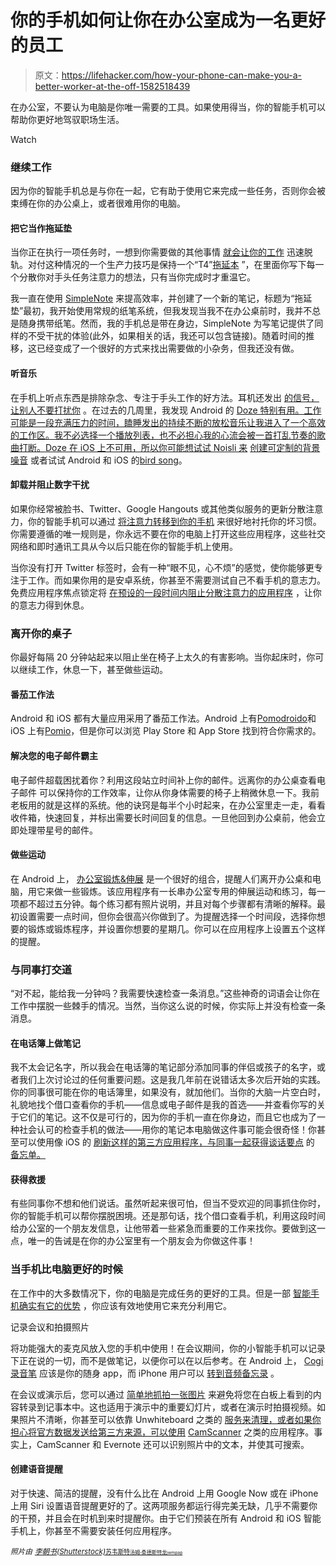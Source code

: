 # 你的手机如何让你在办公室成为一名更好的员工

> 原文：<https://lifehacker.com/how-your-phone-can-make-you-a-better-worker-at-the-off-1582518439>

在办公室，不要认为电脑是你唯一需要的工具。如果使用得当，你的智能手机可以帮助你更好地驾驭职场生活。

Watch

### 继续工作

因为你的智能手机总是与你在一起，它有助于使用它来完成一些任务，否则你会被束缚在你的办公桌上，或者很难用你的电脑。

#### 把它当作拖延垫

当你正在执行一项任务时，一想到你需要做的其他事情 [就会让你的工作](http://lifehacker.com/research-shows-how-much-a-three-second-distraction-can-5974976) 迅速脱轨。对付这种情况的一个生产力技巧是保持一个“T4”[拖延本](https://lifehacker.com/stay-focused-on-the-current-task-with-a-procrastinatio-1465461884) ”，在里面你写下每一个分散你对手头任务注意力的想法，只有当你完成时才重温它。

我一直在使用 [SimpleNote](http://lifehacker.com/simplenote-comes-to-android-offers-fast-syncing-text-1282908227) 来提高效率，并创建了一个新的笔记，标题为“拖延垫”最初，我开始使用常规的纸笔系统，但我发现当我不在办公桌前时，我并不总是随身携带纸笔。然而，我的手机总是带在身边，SimpleNote 为写笔记提供了同样的不受干扰的体验(此外，如果相关的话，我还可以包含链接)。随着时间的推移，这已经变成了一个很好的方式来找出需要做的小杂务，但我还没有做。

#### 听音乐

在手机上听点东西是排除杂念、专注于手头工作的好方法。耳机还发出 [的信号，让别人不要打扰你](http://lifehacker.com/how-can-i-steer-clear-of-distractions-and-focus-while-i-5894460) 。在过去的几周里，我发现 Android 的 [Doze 特别有用。工作可能是一段充满压力的时间，瞌睡发出的持续不断的放松音乐让我进入了一个高效的工作区。我不必选择一个播放列表，也不必担心我的心流会被一首打乱节奏的歌曲打断。Doze 在 iOS 上不可用，所以你可能想试试 Noisli 来](https://play.google.com/store/apps/details?id=com.ivy.doze) [创建可定制的背景噪音](http://lifehacker.com/noisli-for-iphone-creates-customizable-background-noise-1574067379) 或者试试 Android 和 iOS 的[bird song](http://lifehacker.com/birdsong-fm-helps-you-work-or-relax-to-the-sounds-of-1204006817)。

#### 卸载并阻止数字干扰

如果你经常被脸书、Twitter、Google Hangouts 或其他类似服务的更新分散注意力，你的智能手机可以通过 [将注意力转移到你的手机](https://lifehacker.com/offload-distractions-to-your-ipad-or-other-device-to-5602596) 来很好地衬托你的坏习惯。你需要遵循的唯一规则是，你永远不要在你的电脑上打开这些应用程序，这些社交网络和即时通讯工具从今以后只能在你的智能手机上使用。

当你没有打开 Twitter 标签时，会有一种“眼不见，心不烦”的感觉，使你能够更专注于工作。而如果你用的是安卓系统，你甚至不需要测试自己不看手机的意志力。免费应用程序焦点锁定将 [在预设的一段时间内阻止分散注意力的应用程序](http://lifehacker.com/focus-lock-blocks-distracting-android-apps-so-you-can-w-1561694681) ，让你的意志力得到休息。

### 离开你的桌子

你最好每隔 20 分钟站起来以阻止坐在椅子上太久的有害影响。当你起床时，你可以继续工作，休息一下，甚至做些运动。

#### 番茄工作法

Android 和 iOS 都有大量应用采用了番茄工作法。Android 上有[Pomodroido](http://lifehacker.com/pomodroido-is-an-elegant-pomodoro-timer-for-your-androi-5876385)和 iOS 上有[Pomio](http://lifehacker.com/pomio-turns-your-iphone-or-ipad-into-the-ultimate-pomod-5919162)，但是你可以浏览 Play Store 和 App Store 找到符合你需求的。

#### 解决您的电子邮件霸主

电子邮件超载困扰着你？利用这段站立时间补上你的邮件。远离你的办公桌查看电子邮件 可以保持你的工作效率，让你从你身体需要的椅子上稍微休息一下。我前老板用的就是这样的系统。他的诀窍是每半个小时起来，在办公室里走一走，看看收件箱，快速回复，并标出需要长时间回复的信息。一旦他回到办公桌前，他会立即处理带星号的邮件。

#### 做些运动

在 Android 上， [办公室锻炼&伸展](https://play.google.com/store/apps/details?id=com.fitnessreloaded.office_exercise_and_stretch_pro) 是一个很好的组合，提醒人们离开办公桌和电脑，用它来做一些锻炼。该应用程序有一长串办公室专用的伸展运动和练习，每一项都不超过五分钟。每个练习都有照片说明，并且对每个步骤都有清晰的解释。最初设置需要一点时间，但你会很高兴你做到了。为提醒选择一个时间段，选择你想要的锻炼或锻炼程序，并设置你想要的星期几。你可以在应用程序上设置五个这样的提醒。

### 与同事打交道

“对不起，能给我一分钟吗？我需要快速检查一条消息。”这些神奇的词语会让你在工作中摆脱一些棘手的情况。当然，当你这么说的时候，你实际上并没有检查一条消息。

#### 在电话簿上做笔记

我不太会记名字，所以我会在电话簿的笔记部分添加同事的伴侣或孩子的名字，或者我们上次讨论过的任何重要问题。这是我几年前在说错话太多次后开始的实践。你的同事很可能在你的电话簿里，如果没有，就加他们。当你的大脑一片空白时，礼貌地找个借口查看你的手机——信息或电子邮件是我的首选——并查看你写的关于它们的笔记。这不仅是可行的，因为你的手机一直在你身边，而且它也成为了一种社会认可的检查手机的做法——用你的笔记本电脑做这件事可能会很奇怪！你甚至可以使用像 iOS 的 [刷新这样的第三方应用程序，与同事一起获得谈话要点](http://www.refresh.io/) 的 [备忘单。](http://lifehacker.com/refresh-provides-creepy-dossiers-on-people-to-avoid-awk-747081121)

#### 获得救援

有些同事你不想和他们说话。虽然听起来很可怕，但当不受欢迎的同事抓住你时，你的智能手机可以帮你摆脱困境。还是那句话，找个借口查看手机，利用这段时间给办公室的一个朋友发信息，让他带着一些紧急而重要的工作来找你。要做到这一点，唯一的告诫是在你的办公室里有一个朋友会为你做这件事！

### 当手机比电脑更好的时候

在工作中的大多数情况下，你的电脑是完成任务的更好的工具。但是一部 [智能手机确实有它的优势](https://lifehacker.com/your-smartphone-is-a-better-pc-than-your-pc-ever-was-or-5681573) ，你应该有效地使用它来充分利用它。

记录会议和拍摄照片

将功能强大的麦克风放入您的手机中使用！在会议期间，你的小智能手机可以记录下正在说的一切，而不是做笔记，以便你可以在以后参考。在 Android 上， [Cogi 录音笔](https://lifehacker.com/cogi-annotates-voice-notes-with-smart-highlights-tags-1493979342) 应该是你的随身 app，而 iPhone 用户可以 [转到音频备忘录](http://lifehacker.com/the-best-voice-recording-app-for-iphone-5879232) 。

在会议或演示后，您可以通过 [简单地抓拍一张图片](https://lifehacker.com/avoid-taking-notes-in-a-meeting-by-simply-snapping-a-pi-5934352) 来避免将您在白板上看到的内容转录到记事本中。这也适用于演示中的重要幻灯片，或者在演示时拍摄视频。如果照片不清晰，你甚至可以依靠 Unwhiteboard 之类的 [服务来清理，或者如果你担心将官方数据发送给第三方来源，可以使用](http://lifehacker.com/unwhiteboard-cleans-whiteboard-photos-with-an-email-1576169662) [CamScanner](https://play.google.com/store/apps/details?id=com.intsig.camscanner) 之类的应用程序。事实上，CamScanner 和 Evernote 还可以识别照片中的文本，并使其可搜索。

#### 创建语音提醒

对于快速、简洁的提醒，没有什么比在 Android 上用 Google Now 或在 iPhone 上用 Siri 设置语音提醒更好的了。这两项服务都运行得完美无缺，几乎不需要你的干预，并且会在时机到来时提醒你。由于它们预装在所有 Android 和 iOS 智能手机上，你甚至不需要安装任何应用程序。

*<small>照片由</small>* [*<small>李朝书(Shutterstock)</small>*](http://www.shutterstock.com/pic-164027042/stock-photo-simple-and-stylish-office-environment.html?src=S6cQLF8Fer-r1LUOepuM6Q-1-6)<small>[<small>苏韦斯特</small>](http://pixabay.com/en/briefcase-mobile-phone-iphone-pack-346166/)<small>[<small>汤姆·桑德斯特龙</small>](https://www.flickr.com/photos/tomsun/4465142326/in/photostream/)<small>[<small>jwmpap</small>](http://www.freeimages.com/photo/504653)</small></small></small>

<small><small></small></small>